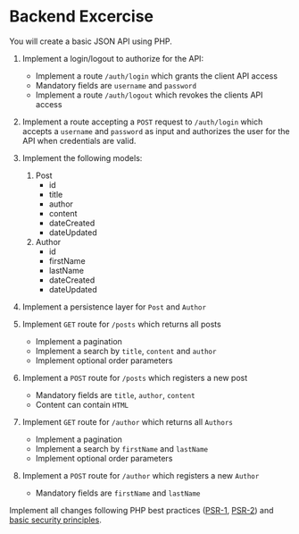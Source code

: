# Backend Excercise

You will create a basic JSON API using PHP.

1. Implement a login/logout to authorize for the API:
    - Implement a route `/auth/login` which grants the client API access
    - Mandatory fields are `username` and `password`
    - Implement a route `/auth/logout` which revokes the clients API access

1. Implement a route accepting a `POST` request to `/auth/login` which accepts a `username` and `password` as input and authorizes the user for the API when credentials are valid.



2. Implement the following models:
    1. Post
        - id
        - title
        - author
        - content
        - dateCreated
        - dateUpdated
    2. Author
        - id
        - firstName
        - lastName
        - dateCreated
        - dateUpdated
  
3. Implement a persistence layer for `Post` and `Author`
  
3. Implement `GET` route for `/posts` which returns all posts
    - Implement a pagination
    - Implement a search by `title`, `content` and `author`
    - Implement optional order parameters
  
4. Implement a `POST` route for `/posts` which registers a new post
    - Mandatory fields are `title`, `author`, `content`
    - Content can contain `HTML`
  
5. Implement `GET` route for `/author` which returns all `Authors`
    - Implement a pagination
    - Implement a search by `firstName` and `lastName`
    - Implement optional order parameters
  
6. Implement a `POST` route for `/author` which registers a new `Author`
    - Mandatory fields are `firstName` and `lastName`
    
Implement all changes following PHP best practices ([PSR-1](https://github.com/php-fig/fig-standards/blob/master/accepted/PSR-1-basic-coding-standard.md), [PSR-2](https://www.php-fig.org/psr/psr-2/)) and [basic security principles](https://www.owasp.org/index.php/Security_by_Design_Principles).
